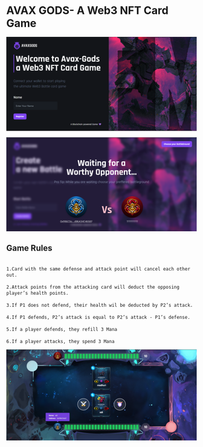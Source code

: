 # AVAX GODS- A Web3 NFT Card Game

![Home Image](./home.png)

![Player Waiting Area](./wait.png)

## Game Rules
```shell

1.Card with the same defense and attack point will cancel each other out.

2.Attack points from the attacking card will deduct the opposing player’s health points.

3.If P1 does not defend, their health wil be deducted by P2’s attack.

4.If P1 defends, P2’s attack is equal to P2’s attack - P1’s defense.

5.If a player defends, they refill 3 Mana

6.If a player attacks, they spend 3 Mana

```

![BattleGround Image](./battleground.png)


